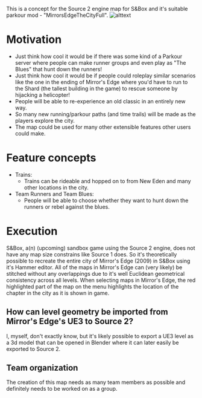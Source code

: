 This is a concept for the Source 2 engine map for S&Box and it's suitable parkour mod - "MirrorsEdgeTheCityFull".
![alttext](https://i.pinimg.com/originals/4b/a2/16/4ba216f7a58b1a49f704e400ebb7d40e.png)

# Motivation
- Just think how cool it would be if there was some kind of a Parkour server where people can make runner groups and even play as "The Blues" that hunt down the runners!
- Just think how cool it would be if people could roleplay similar scenarios like the one in the ending of Mirror's Edge where you'd have to run to the Shard (the tallest building in the game) to rescue someone by hijacking a helicopter!
- People will be able to re-experience an old classic in an entirely new way.
- So many new running/parkour paths (and time trails) will be made as the players explore the city.
- The map could be used for many other extensible features other users could make.

# Feature concepts
- Trains:
  - Trains can be rideable and hopped on to from New Eden and many other locations in the city.
- Team Runners and Team Blues:
  - People will be able to choose whether they want to hunt down the runners or rebel against the blues.

# Execution
S&Box, a(n) (upcoming) sandbox game using the Source 2 engine, does not have any map size constrains like Source 1 does. So it's theoretically possible to recreate the entire city of Mirror's Edge (2009) in S&Box using it's Hammer editor.
All of the maps in Mirror's Edge can (very likely) be stitched without any overlappings due to it's well Euclidean geometrical consistency across all levels. When selecting maps in Mirror's Edge, the red highlighted part of the map on the menu highlights the location of the chapter in the city as it is shown in game.

## How can level geometry be imported from Mirror's Edge's UE3 to Source 2?
I, myself, don't exactly know, but it's likely possible to export a UE3 level as a 3d model that can be opened in Blender where it can later easily be exported to Source 2.

## Team organization
The creation of this map needs as many team members as possible and definitely needs to be worked on as a group.
